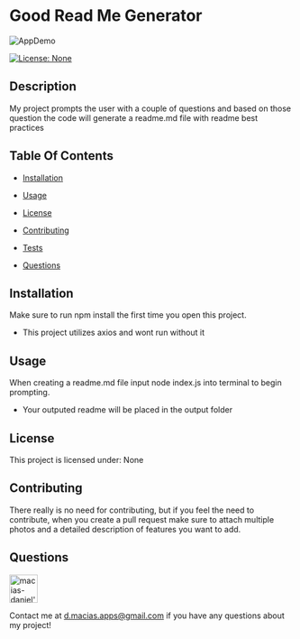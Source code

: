 
# Good Read Me Generator

![AppDemo](https://media.giphy.com/media/f6h3ac3uQe5edYQqdS/giphy.gif)
 
[![License: None](https://img.shields.io/badge/License-poggers-blue.svg)](https://github.com/macias-daniel/good-readme-generator)

## Description

My project prompts the user with a couple of questions and based on those question the code will generate a readme.md file with readme best practices

## Table Of Contents

* [Installation](#Installation)

* [Usage](#Usage)

* [License](#License)

* [Contributing](#Contributing)

* [Tests](#Tests)

* [Questions](#Questions)

## Installation
Make sure to run npm install the first time you open this project. 
* This project utilizes axios and wont run without it

## Usage
When creating a readme.md file input node index.js into terminal to begin prompting.

* Your outputed readme will be placed in the output folder

## License
This project is licensed under: None

## Contributing 
There really is no need for contributing, but if you feel the need to contribute, when you create a pull request make sure to attach multiple photos and a detailed description of features you want to add.

## Questions
<img src= "https://avatars2.githubusercontent.com/u/59327488?v=4" alt= "macias-daniel's avatar" width="50">

Contact me at d.macias.apps@gmail.com if you have any questions about my project!

